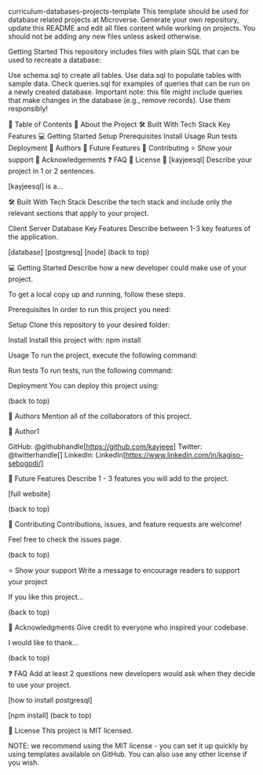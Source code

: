 curriculum-databases-projects-template
This template should be used for database related projects at Microverse. Generate your own repository, update this README and edit all files content while working on projects. You should not be adding any new files unless asked otherwise.

Getting Started
This repository includes files with plain SQL that can be used to recreate a database:

Use schema.sql to create all tables.
Use data.sql to populate tables with sample data.
Check queries.sql for examples of queries that can be run on a newly created database. Important note: this file might include queries that make changes in the database (e.g., remove records). Use them responsibly!

📗 Table of Contents
📖 About the Project
🛠 Built With
Tech Stack
Key Features
💻 Getting Started
Setup
Prerequisites
Install
Usage
Run tests
Deployment
👥 Authors
🔭 Future Features
🤝 Contributing
⭐️ Show your support
🙏 Acknowledgements
❓ FAQ
📝 License
📖 [kayjeesql]
Describe your project in 1 or 2 sentences.

[kayjeesql] is a...

🛠 Built With
Tech Stack
Describe the tech stack and include only the relevant sections that apply to your project.

Client
Server
Database
Key Features
Describe between 1-3 key features of the application.

[database]
[postgresq]
[node]
(back to top)



💻 Getting Started
Describe how a new developer could make use of your project.

To get a local copy up and running, follow these steps.

Prerequisites
In order to run this project you need:

Setup
Clone this repository to your desired folder:

Install
Install this project with: npm install

Usage
To run the project, execute the following command:

Run tests
To run tests, run the following command:

Deployment
You can deploy this project using:

(back to top)

👥 Authors
Mention all of the collaborators of this project.

👤 Author1

GitHub: @githubhandle[https://github.com/kayjeee]
Twitter: @twitterhandle[]
LinkedIn: LinkedIn[https://www.linkedin.com/in/kagiso-sebogodi/]

🔭 Future Features
Describe 1 - 3 features you will add to the project.

 [full website]

(back to top)

🤝 Contributing
Contributions, issues, and feature requests are welcome!

Feel free to check the issues page.

(back to top)

⭐️ Show your support
Write a message to encourage readers to support your project

If you like this project...

(back to top)

🙏 Acknowledgments
Give credit to everyone who inspired your codebase.

I would like to thank...

(back to top)

❓ FAQ
Add at least 2 questions new developers would ask when they decide to use your project.

[how to install postgresql]

[npm install]
(back to top)

📝 License
This project is MIT licensed.

NOTE: we recommend using the MIT license - you can set it up quickly by using templates available on GitHub. You can also use any other license if you wish.

